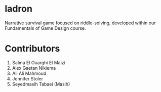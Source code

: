 # ladron

Narrative survival game focused on riddle-solving, developed within our Fundamentals of Game Design course.

# Contributors

1. Salma El Ouarghi El Maizi
2. Alex Gaetan Nikiema
3. Ali Ali Mahmoud
4. Jennifer Stoler
5. Seyedmasih Tabaei (Masih)
